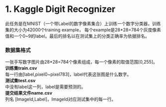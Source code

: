 # 1. Kaggle Digit Recognizer
此任务是在MNIST（一个带Label的数字像素集合）上训练一个数字分类器，训练集的大小为42000个training example，
每个example是28*28=784个灰度像素值和一个0~9的label。最后的排名以在测试集上的分类正确率为依据排名。
### 数据集格式
一张手写数字图片由28*28=784个像素组成，每一个像素的取值范围[0,255]。  
**训练集train.csv**  
每一行由[label,pixel0~pixel783]，label代表这张图是什么数字。  
**测试集test.csv**  
中没有label这一列，label是需要预测的。  
**提交结果文件name.csv**  
列名 [ImageId,Label]，ImageId对应测试集中的每一行。  
